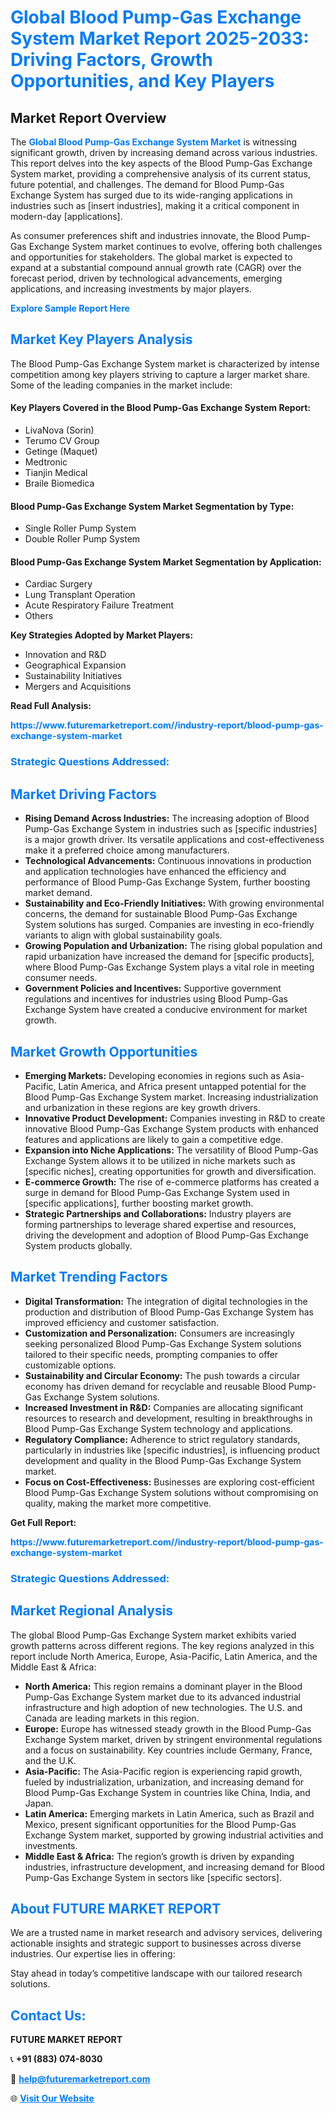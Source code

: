 <h1 style="color: #007BFF;">Global Blood Pump-Gas Exchange System Market Report 2025-2033: Driving Factors, Growth Opportunities, and Key Players</h1>

<section id="overview">
<h2>Market Report Overview</h2>
<p>The <a href="https://www.futuremarketreport.com//industry-report/blood-pump-gas-exchange-system-market" style="color: #007BFF; text-decoration: none;"><strong>Global Blood Pump-Gas Exchange System Market</strong></a> is witnessing significant growth, driven by increasing demand across various industries. This report delves into the key aspects of the Blood Pump-Gas Exchange System market, providing a comprehensive analysis of its current status, future potential, and challenges. The demand for Blood Pump-Gas Exchange System has surged due to its wide-ranging applications in industries such as [insert industries], making it a critical component in modern-day [applications].</p>
<p>As consumer preferences shift and industries innovate, the Blood Pump-Gas Exchange System market continues to evolve, offering both challenges and opportunities for stakeholders. The global market is expected to expand at a substantial compound annual growth rate (CAGR) over the forecast period, driven by technological advancements, emerging applications, and increasing investments by major players.</p>
</section>

<section id="overview">
<p><a href="https://www.futuremarketreport.com//request-sample/reportId=78916" style="color: #007BFF; text-decoration: none;"><strong>Explore Sample Report Here</strong></a></p>
</section>

<section id="key-players">
<h2 style="color: #007BFF;">Market Key Players Analysis</h2>
<p>The Blood Pump-Gas Exchange System market is characterized by intense competition among key players striving to capture a larger market share. Some of the leading companies in the market include:</p>
<h4>Key Players Covered in the Blood Pump-Gas Exchange System Report:</h4>
<ul><li>LivaNova (Sorin)</li><li>Terumo CV Group</li><li>Getinge (Maquet)</li><li>Medtronic</li><li>Tianjin Medical</li><li>Braile Biomedica</li></ul>
<h4>Blood Pump-Gas Exchange System Market Segmentation by Type:</h4>
<ul><li>Single Roller Pump System</li><li>Double Roller Pump System</li></ul>

<h4>Blood Pump-Gas Exchange System Market Segmentation by Application:</h4>
<ul><li>Cardiac Surgery</li><li>Lung Transplant Operation</li><li>Acute Respiratory Failure Treatment</li><li>Others</li></ul>
<p><strong>Key Strategies Adopted by Market Players:</strong></p>
<ul>
<li>Innovation and R&D</li>
<li>Geographical Expansion</li>
<li>Sustainability Initiatives</li>
<li>Mergers and Acquisitions</li>
</ul>
</section>

<section>
<p><strong>Read Full Analysis: </strong></p><a href="https://www.futuremarketreport.com//industry-report/blood-pump-gas-exchange-system-market" style="color: #007BFF; text-decoration: none;"><strong>https://www.futuremarketreport.com//industry-report/blood-pump-gas-exchange-system-market</strong></a>
<h3 style="color: #007BFF;">Strategic Questions Addressed:</h3>
</section>

<section id="driving-factors">
<h2 style="color: #007BFF;">Market Driving Factors</h2>
<ul>
<li><strong>Rising Demand Across Industries:</strong> The increasing adoption of Blood Pump-Gas Exchange System in industries such as [specific industries] is a major growth driver. Its versatile applications and cost-effectiveness make it a preferred choice among manufacturers.</li>
<li><strong>Technological Advancements:</strong> Continuous innovations in production and application technologies have enhanced the efficiency and performance of Blood Pump-Gas Exchange System, further boosting market demand.</li>
<li><strong>Sustainability and Eco-Friendly Initiatives:</strong> With growing environmental concerns, the demand for sustainable Blood Pump-Gas Exchange System solutions has surged. Companies are investing in eco-friendly variants to align with global sustainability goals.</li>
<li><strong>Growing Population and Urbanization:</strong> The rising global population and rapid urbanization have increased the demand for [specific products], where Blood Pump-Gas Exchange System plays a vital role in meeting consumer needs.</li>
<li><strong>Government Policies and Incentives:</strong> Supportive government regulations and incentives for industries using Blood Pump-Gas Exchange System have created a conducive environment for market growth.</li>
</ul>
</section>

<section id="growth-opportunities">
<h2 style="color: #007BFF;">Market Growth Opportunities</h2>
<ul>
<li><strong>Emerging Markets:</strong> Developing economies in regions such as Asia-Pacific, Latin America, and Africa present untapped potential for the Blood Pump-Gas Exchange System market. Increasing industrialization and urbanization in these regions are key growth drivers.</li>
<li><strong>Innovative Product Development:</strong> Companies investing in R&D to create innovative Blood Pump-Gas Exchange System products with enhanced features and applications are likely to gain a competitive edge.</li>
<li><strong>Expansion into Niche Applications:</strong> The versatility of Blood Pump-Gas Exchange System allows it to be utilized in niche markets such as [specific niches], creating opportunities for growth and diversification.</li>
<li><strong>E-commerce Growth:</strong> The rise of e-commerce platforms has created a surge in demand for Blood Pump-Gas Exchange System used in [specific applications], further boosting market growth.</li>
<li><strong>Strategic Partnerships and Collaborations:</strong> Industry players are forming partnerships to leverage shared expertise and resources, driving the development and adoption of Blood Pump-Gas Exchange System products globally.</li>
</ul>
</section>

<section id="trending-factors">
<h2 style="color: #007BFF;">Market Trending Factors</h2>
<ul>
<li><strong>Digital Transformation:</strong> The integration of digital technologies in the production and distribution of Blood Pump-Gas Exchange System has improved efficiency and customer satisfaction.</li>
<li><strong>Customization and Personalization:</strong> Consumers are increasingly seeking personalized Blood Pump-Gas Exchange System solutions tailored to their specific needs, prompting companies to offer customizable options.</li>
<li><strong>Sustainability and Circular Economy:</strong> The push towards a circular economy has driven demand for recyclable and reusable Blood Pump-Gas Exchange System solutions.</li>
<li><strong>Increased Investment in R&D:</strong> Companies are allocating significant resources to research and development, resulting in breakthroughs in Blood Pump-Gas Exchange System technology and applications.</li>
<li><strong>Regulatory Compliance:</strong> Adherence to strict regulatory standards, particularly in industries like [specific industries], is influencing product development and quality in the Blood Pump-Gas Exchange System market.</li>
<li><strong>Focus on Cost-Effectiveness:</strong> Businesses are exploring cost-efficient Blood Pump-Gas Exchange System solutions without compromising on quality, making the market more competitive.</li>
</ul>
</section>

<section>
<p><strong>Get Full Report: </strong></p><a href="https://www.futuremarketreport.com//industry-report/blood-pump-gas-exchange-system-market" style="color: #007BFF; text-decoration: none;"><strong>https://www.futuremarketreport.com//industry-report/blood-pump-gas-exchange-system-market</strong></a>
<h3 style="color: #007BFF;">Strategic Questions Addressed:</h3>
</section>


<section id="regional-analysis">
<h2 style="color: #007BFF;">Market Regional Analysis</h2>
<p>The global Blood Pump-Gas Exchange System market exhibits varied growth patterns across different regions. The key regions analyzed in this report include North America, Europe, Asia-Pacific, Latin America, and the Middle East & Africa:</p>
<ul>
<li><strong>North America:</strong> This region remains a dominant player in the Blood Pump-Gas Exchange System market due to its advanced industrial infrastructure and high adoption of new technologies. The U.S. and Canada are leading markets in this region.</li>
<li><strong>Europe:</strong> Europe has witnessed steady growth in the Blood Pump-Gas Exchange System market, driven by stringent environmental regulations and a focus on sustainability. Key countries include Germany, France, and the U.K.</li>
<li><strong>Asia-Pacific:</strong> The Asia-Pacific region is experiencing rapid growth, fueled by industrialization, urbanization, and increasing demand for Blood Pump-Gas Exchange System in countries like China, India, and Japan.</li>
<li><strong>Latin America:</strong> Emerging markets in Latin America, such as Brazil and Mexico, present significant opportunities for the Blood Pump-Gas Exchange System market, supported by growing industrial activities and investments.</li>
<li><strong>Middle East & Africa:</strong> The region’s growth is driven by expanding industries, infrastructure development, and increasing demand for Blood Pump-Gas Exchange System in sectors like [specific sectors].</li>
</ul>
</section>

<footer>
<h2 style="color: #007BFF;">About FUTURE MARKET REPORT</h2>
<p>We are a trusted name in market research and advisory services, delivering actionable insights and strategic support to businesses across diverse industries. Our expertise lies in offering:</p>

<p>Stay ahead in today’s competitive landscape with our tailored research solutions.</p>

<h2 style="color: #007BFF;">Contact Us:</h2>
<p><strong>FUTURE MARKET REPORT</strong></p>
<p>📞 <strong>+91 (883) 074-8030</strong></p>
<p>📧 <strong><a href="mailto:help@futuremarketreport.com" style="color: #007BFF;">help@futuremarketreport.com</a></strong></p>
<p>🌐 <strong><a href="https://www.futuremarketreport.com/" style="color: #007BFF;">Visit Our Website</a></strong></p>
</footer>